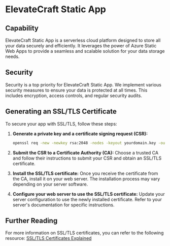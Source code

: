 # ElevateCraft Static App

## Capability

ElevateCraft Static App is a serverless cloud platform designed to store all your data securely and efficiently. It leverages the power of Azure Static Web Apps to provide a seamless and scalable solution for your data storage needs.

## Security

Security is a top priority for ElevateCraft Static App. We implement various security measures to ensure your data is protected at all times. This includes encryption, access controls, and regular security audits.

## Generating an SSL/TLS Certificate

To secure your app with SSL/TLS, follow these steps:

1. **Generate a private key and a certificate signing request (CSR):**
   ```sh
   openssl req -new -newkey rsa:2048 -nodes -keyout yourdomain.key -out yourdomain.csr
   ```

2. **Submit the CSR to a Certificate Authority (CA):**
   Choose a trusted CA and follow their instructions to submit your CSR and obtain an SSL/TLS certificate.

3. **Install the SSL/TLS certificate:**
   Once you receive the certificate from the CA, install it on your web server. The installation process may vary depending on your server software.

4. **Configure your web server to use the SSL/TLS certificate:**
   Update your server configuration to use the newly installed certificate. Refer to your server's documentation for specific instructions.

## Further Reading

For more information on SSL/TLS certificates, you can refer to the following resource:
[SSL/TLS Certificates Explained](https://www.ssl.com/faqs/what-is-an-ssl-tls-certificate/)
